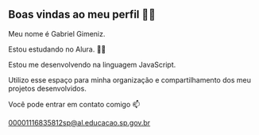 ## Boas vindas ao meu perfil 💙💙
Meu nome é Gabriel Gimeniz.

Estou estudando no Alura. 👨‍💻

Estou me desenvolvendo na linguagem JavaScript.

Utilizo esse espaço para minha organização e compartilhamento dos meu projetos desenvolvidos.

Você pode entrar em contato comigo 📫

00001116835812sp@al.educacao.sp.gov.br
<!--
**1Cgfgs49/1Cgfgs49** is a ✨ _special_ ✨ repository because its `README.md` (this file) appears on your GitHub profile.

Here are some ideas to get you started:

- 🔭 I’m currently working on ...
- 🌱 I’m currently learning ...
- 👯 I’m looking to collaborate on ...
- 🤔 I’m looking for help with ...
- 💬 Ask me about ...
- 📫 How to reach me: ...
- 😄 Pronouns: ...
- ⚡ Fun fact: ...
-->

